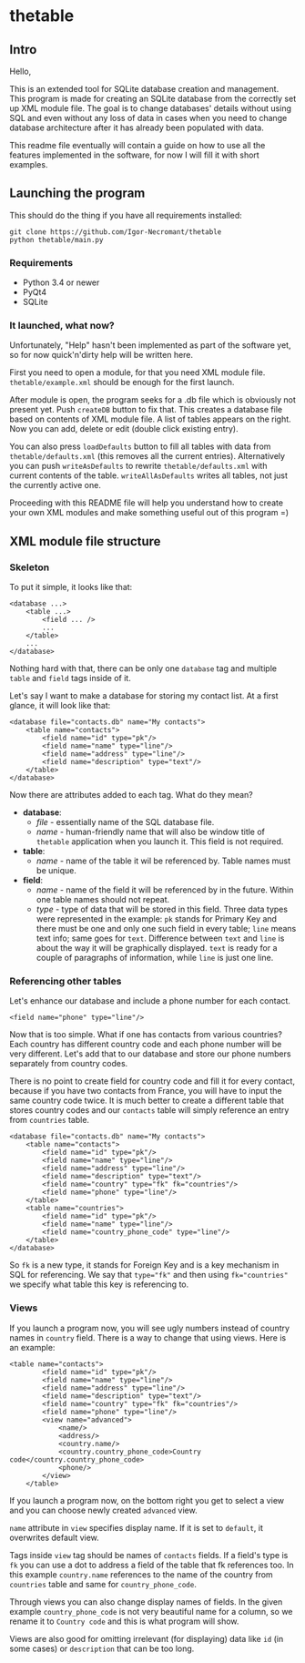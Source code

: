 # thetable
## Intro
Hello,

This is an extended tool for SQLite database creation and management. This program is made for creating an SQLite database from the correctly set up XML module file. The goal is to change databases' details without using SQL and even without any loss of data in cases when you need to change database architecture after it has already been populated with data.

This readme file eventually will contain a guide on how to use all the features implemented in the software, for now I will fill it with short examples.

## Launching the program
This should do the thing if you have all requirements installed:
```
git clone https://github.com/Igor-Necromant/thetable
python thetable/main.py
```
### Requirements
* Python 3.4 or newer
* PyQt4
* SQLite

### It launched, what now?
Unfortunately, "Help" hasn't been implemented as part of the software yet, so for now quick'n'dirty help will be written here.

First you need to open a module, for that you need XML module file. `thetable/example.xml` should be enough for the first launch.

After module is open, the program seeks for a .db file which is obviously not present yet. Push `createDB` button to fix that. This creates a database file based on contents of XML module file. A list of tables appears on the right. Now you can add, delete or edit (double click existing entry).

You can also press `loadDefaults` button to fill all tables with data from `thetable/defaults.xml` (this removes all the current entries). Alternatively you can push `writeAsDefaults` to rewrite `thetable/defaults.xml` with current contents of the table. `writeAllAsDefaults` writes all tables, not just the currently active one.
 
Proceeding with this README file will help you understand how to create your own XML modules and make something useful out of this program =)

## XML module file structure
### Skeleton
To put it simple, it looks like that:
```
<database ...>
    <table ...>
        <field ... />
        ...
    </table>
    ...
</database>
```
Nothing hard with that, there can be only one `database` tag and multiple `table` and `field` tags inside of it.

Let's say I want to make a database for storing my contact list. At a first glance, it will look like that:

```
<database file="contacts.db" name="My contacts">
    <table name="contacts">
        <field name="id" type="pk"/>
        <field name="name" type="line"/>
        <field name="address" type="line"/>
        <field name="description" type="text"/>
    </table>
</database>
```
Now there are attributes added to each tag. What do they mean?

* **database**:
  * *file* - essentially name of the SQL database file.
  * *name* - human-friendly name that will also be window title of `thetable` application when you launch it. This field is not required.
* **table**:
  * *name* - name of the table it wil be referenced by. Table names must be unique.
* **field**:
  * *name* - name of the field it will be referenced by in the future. Within one table names should not repeat.
  * *type* - type of data that will be stored in this field. Three data types were represented in the example: `pk` stands for Primary Key and there must be one and only one such field in every table; `line` means text info; same goes for `text`. Difference between `text` and `line` is about the way it will be graphically displayed. `text` is ready for a couple of paragraphs of information, while `line` is just one line. 

### Referencing other tables

Let's enhance our database and include a phone number for each contact.
```
<field name="phone" type="line"/>
```
Now that is too simple. What if one has contacts from various countries? Each country has different country code and each phone number will be very different. Let's add that to our database and store our phone numbers separately from country codes.

There is no point to create field for country code and fill it for every contact, because if you have two contacts from France, you will have to input the same country code twice. It is much better to create a different table that stores country codes and our `contacts` table will simply reference an entry from `countries` table.

```
<database file="contacts.db" name="My contacts">
    <table name="contacts">
        <field name="id" type="pk"/>
        <field name="name" type="line"/>
        <field name="address" type="line"/>
        <field name="description" type="text"/>
        <field name="country" type="fk" fk="countries"/>
        <field name="phone" type="line"/>
    </table>
    <table name="countries">
        <field name="id" type="pk"/>
        <field name="name" type="line"/>
        <field name="country_phone_code" type="line"/>
    </table>
</database>
```
So `fk` is a new type, it stands for Foreign Key and is a key mechanism in SQL for referencing. We say that `type="fk"` and then using `fk="countries"` we specify what table this key is referencing to.

### Views

If you launch a program now, you will see ugly numbers instead of country names in `country` field. There is a way to change that using views. Here is an example:

```
<table name="contacts">
        <field name="id" type="pk"/>
        <field name="name" type="line"/>
        <field name="address" type="line"/>
        <field name="description" type="text"/>
        <field name="country" type="fk" fk="countries"/>
        <field name="phone" type="line"/>
        <view name="advanced">
            <name/>
            <address/>
            <country.name/>
            <country.country_phone_code>Country code</country.country_phone_code>
            <phone/>
        </view>
    </table>
```
If you launch a program now, on the bottom right you get to select a view and you can choose newly created `advanced` view.

`name` attribute in `view` specifies display name. If it is set to `default`, it overwrites default view.

Tags inside `view` tag should be names of `contacts` fields. If a field's type is `fk` you can use a dot to address a field of the table that fk references too. In this example `country.name` references to the name of the country from `countries` table and same for `country_phone_code`.

Through views you can also change display names of fields. In the given example `country_phone_code` is not very beautiful name for a column, so we rename it to `Country code` and this is what program will show.

Views are also good for omitting irrelevant (for displaying) data like `id` (in some cases) or `description` that can be too long.